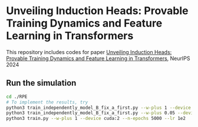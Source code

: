 # Unveiling Induction Heads: Provable Training Dynamics and Feature Learning in Transformers
This repository includes codes for paper [Unveiling Induction Heads: Provable Training Dynamics and Feature Learning in Transformers](https://arxiv.org/abs/2409.10559), NeurIPS 2024

## Run the simulation
```bash
cd ./RPE
# To implement the results, try
python3 train_independently_model_B_fix_a_first.py --w-plus 1 --device cuda:1 --n-epochs 5000 --lr1 1e2 --lr2 1e3 
python3 train_independently_model_B_fix_a_first.py --w-plus 0.05 --device cuda:1 --n-epochs 5000 --lr1 1e2 --lr2 1e3 
python3 train.py --w-plus 1 --device cuda:2 --n-epochs 5000 --lr 1e2 
